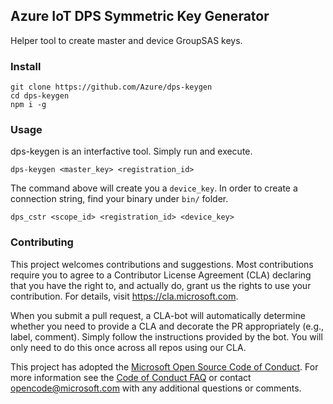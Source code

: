 ## Azure IoT DPS Symmetric Key Generator

Helper tool to create master and device GroupSAS keys.

### Install

```
git clone https://github.com/Azure/dps-keygen
cd dps-keygen
npm i -g
```

### Usage

dps-keygen is an interfactive tool. Simply run and execute.

```
dps-keygen <master_key> <registration_id>
```

The command above will create you a `device_key`.
In order to create a connection string, find your binary under `bin/` folder.
```
dps_cstr <scope_id> <registration_id> <device_key>
```


### Contributing

This project welcomes contributions and suggestions.  Most contributions require you to agree to a
Contributor License Agreement (CLA) declaring that you have the right to, and actually do, grant us
the rights to use your contribution. For details, visit https://cla.microsoft.com.

When you submit a pull request, a CLA-bot will automatically determine whether you need to provide
a CLA and decorate the PR appropriately (e.g., label, comment). Simply follow the instructions
provided by the bot. You will only need to do this once across all repos using our CLA.

This project has adopted the [Microsoft Open Source Code of Conduct](https://opensource.microsoft.com/codeofconduct/).
For more information see the [Code of Conduct FAQ](https://opensource.microsoft.com/codeofconduct/faq/) or
contact [opencode@microsoft.com](mailto:opencode@microsoft.com) with any additional questions or comments.
